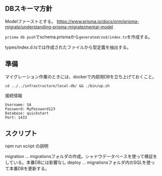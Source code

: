 ## DBスキーマ方針
Modelファーストとする。 https://www.prisma.io/docs/orm/prisma-migrate/understanding-prisma-migrate/mental-model

`prisma db push`でschema.prismaから`generated/zod/index.ts`を作成する。

types/index.d.tsでは作成されたファイルから型定義を抽出する。

## 準備

マイグレーション作業のときには、dockerで内部用DBを立ち上げておくこと。

```
cd ../../infrastructure/local-db/ && ./bin/up.sh
```

接続情報

```
Username: SA
Password: MyPassword123
Database: quickstart
Port: 1433
```

## スクリプト
npm run script の説明

migration ... migrationsフォルダの作成。シャドウデータベースを使って検証をしている。本番DBには影響なし
deploy ... migrationsフォルダ内のSQLを使って本番DBを更新する。


